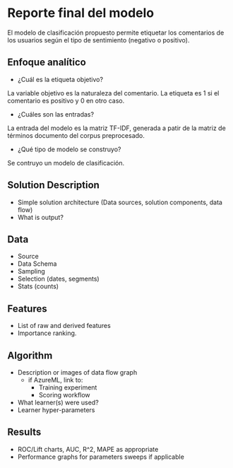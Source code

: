 # Reporte final del modelo

El modelo de clasificación propuesto permite etiquetar los comentarios de los usuarios según el tipo de sentimiento (negativo o positivo).

## Enfoque analítico
* ¿Cuál es la etiqueta objetivo?

La variable objetivo es la naturaleza del comentario. La etiqueta es 1 si el comentario es positivo y 0 en otro caso.

* ¿Cuáles son las entradas?

La entrada del modelo es la matriz TF-IDF, generada a patir de la matriz de términos documento del corpus preprocesado. 

* ¿Qué tipo de modelo se construyo?

Se contruyo un modelo de clasificación.

## Solution Description
* Simple solution architecture (Data sources, solution components, data flow)
* What is output?

## Data
* Source
* Data Schema
* Sampling
* Selection (dates, segments)
* Stats (counts)

## Features
* List of raw and derived features 
* Importance ranking.

## Algorithm
* Description or images of data flow graph
  * if AzureML, link to:
    * Training experiment
    * Scoring workflow
* What learner(s) were used?
* Learner hyper-parameters

## Results
* ROC/Lift charts, AUC, R^2, MAPE as appropriate
* Performance graphs for parameters sweeps if applicable

